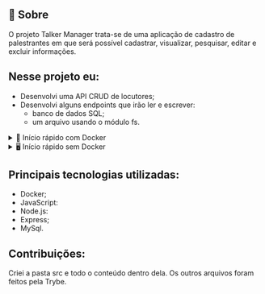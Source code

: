## 🧐 Sobre

O projeto Talker Manager trata-se de uma aplicação de cadastro de palestrantes em que será possível cadastrar, visualizar, pesquisar, editar e excluir informações.
## Nesse projeto eu:

- Desenvolvi uma API CRUD de locutores;
- Desenvolvi alguns endpoints que irão ler e escrever:
  - banco de dados SQL;
  - um arquivo usando o módulo fs.

<details>
<summary> 🐳 Início rápido com Docker</summary><br>

```bash
# em um terminal, inicie os containers
docker-compose up -d

# acesse o terminal do container inicie a aplicação
docker exec -it talker_manager bash
npm start
# ou para iniciar com live-reload
npm run dev
```

</details>

<details>
<summary>🖥️ Início rápido sem Docker</summary><br>

```bash
# em um terminal, inicie a aplicação no container
npm install
npm start
# ou para iniciar com live-reload
npm run dev
```

</details>

## Principais tecnologias utilizadas:
- Docker;
- JavaScript:
- Node.js:
- Express;
- MySql.

## Contribuições:
Criei a pasta src e todo o conteúdo dentro dela. Os outros arquivos foram feitos pela Trybe.


